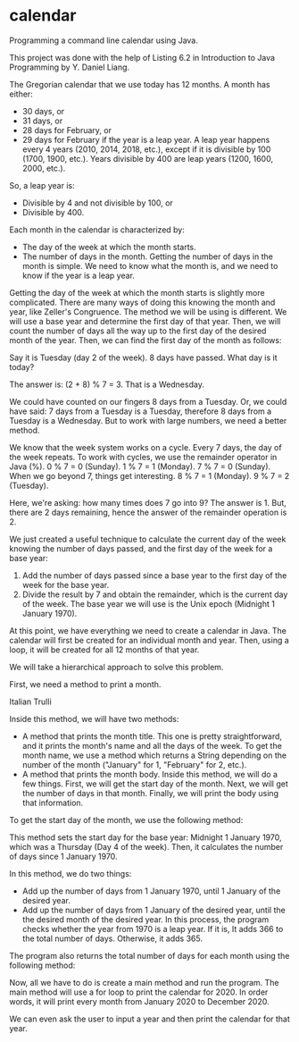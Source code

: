 # calendar
Programming a command line calendar using Java.

This project was done with the help of Listing 6.2 in Introduction to Java Programming by Y. Daniel Liang.

The Gregorian calendar that we use today has 12 months. A month has either:

- 30 days, or
- 31 days, or
- 28 days for February, or
- 29 days for February if the year is a leap year.
A leap year happens every 4 years (2010, 2014, 2018, etc.), except if it is divisible by 100 (1700, 1900, etc.). Years divisible by 400 are leap years (1200, 1600, 2000, etc.).

So, a leap year is:

- Divisible by 4 and not divisible by 100, or
- Divisible by 400.

Each month in the calendar is characterized by:

- The day of the week at which the month starts.
- The number of days in the month.
Getting the number of days in the month is simple. We need to know what the month is, and we need to know if the year is a leap year.

Getting the day of the week at which the month starts is slightly more complicated. There are many ways of doing this knowing the month and year, like Zeller's Congruence. The method we will be using is different. We will use a base year and determine the first day of that year. Then, we will count the number of days all the way up to the first day of the desired month of the year. Then, we can find the first day of the month as follows:

Say it is Tuesday (day 2 of the week). 8 days have passed. What day is it today?

The answer is: (2 + 8) % 7 = 3. That is a Wednesday.

We could have counted on our fingers 8 days from a Tuesday. Or, we could have said: 7 days from a Tuesday is a Tuesday, therefore 8 days from a Tuesday is a Wednesday. But to work with large numbers, we need a better method.

We know that the week system works on a cycle. Every 7 days, the day of the week repeats. To work with cycles, we use the remainder operator in Java (%). 0 % 7 = 0 (Sunday). 1 % 7 = 1 (Monday). 7 % 7 = 0 (Sunday). When we go beyond 7, things get interesting. 8 % 7 = 1 (Monday). 9 % 7 = 2 (Tuesday).

Here, we're asking: how many times does 7 go into 9? The answer is 1. But, there are 2 days remaining, hence the answer of the remainder operation is 2.

We just created a useful technique to calculate the current day of the week knowing the number of days passed, and the first day of the week for a base year:

1) Add the number of days passed since a base year to the first day of the week for the base year.
2) Divide the result by 7 and obtain the remainder, which is the current day of the week.
The base year we will use is the Unix epoch (Midnight 1 January 1970).

At this point, we have everything we need to create a calendar in Java. The calendar will first be created for an individual month and year. Then, using a loop, it will be created for all 12 months of that year.

We will take a hierarchical approach to solve this problem.

First, we need a method to print a month.

Italian Trulli

Inside this method, we will have two methods:

- A method that prints the month title. This one is pretty straightforward, and it prints the month's name and all the days of the week. To get the month name, we use a method which returns a String depending on the number of the month ("January" for 1, "February" for 2, etc.).
- A method that prints the month body. Inside this method, we will do a few things. First, we will get the start day of the month. Next, we will get the number of days in that month. Finally, we will print the body using that information.


To get the start day of the month, we use the following method:

This method sets the start day for the base year: Midnight 1 January 1970, which was a Thursday (Day 4 of the week). Then, it calculates the number of days since 1 January 1970.

In this method, we do two things:

- Add up the number of days from 1 January 1970, until 1 January of the desired year.
- Add up the number of days from 1 January of the desired year, until the the desired month of the desired year.
In this process, the program checks whether the year from 1970 is a leap year. If it is, It adds 366 to the total number of days. Otherwise, it adds 365.

The program also returns the total number of days for each month using the following method:

Now, all we have to do is create a main method and run the program. The main method will use a for loop to print the calendar for 2020. In order words, it will print every month from January 2020 to December 2020.

We can even ask the user to input a year and then print the calendar for that year.
